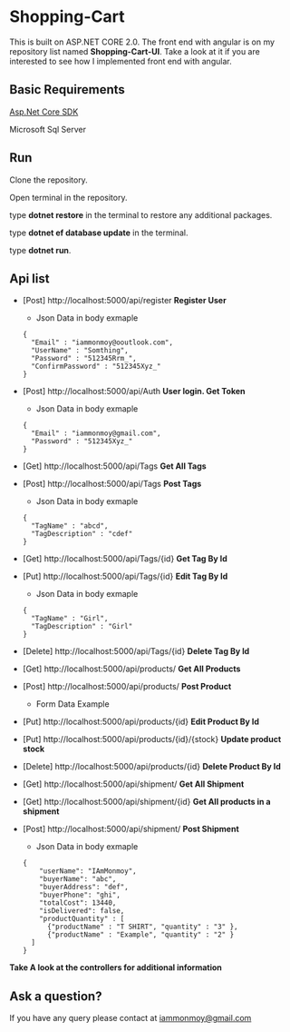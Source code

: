 # Shopping-Cart
This is built on ASP.NET CORE 2.0. The front end with angular is on my repository list named **Shopping-Cart-UI**. Take a look at it if you are interested to see how I implemented front end with angular.


## Basic Requirements

   [Asp.Net Core SDK](https://www.microsoft.com/net/learn/get-started/windows/)
   
   Microsoft Sql Server    
   
   
## Run
   Clone the repository.
   
   Open terminal in the repository.
   
   type **dotnet restore** in the terminal to restore any additional packages.
   
   type **dotnet ef database update** in the terminal.
   
   type **dotnet run**.
   
   
## Api list
   * [Post] http://localhost:5000/api/register **Register User**
     * Json Data in body exmaple
      ```
      {
        "Email" : "iammonmoy@ooutlook.com",
        "UserName" : "Somthing",
        "Password" : "512345Rrm_",
        "ConfirmPassword" : "512345Xyz_"
      }
      ```
   
   * [Post] http://localhost:5000/api/Auth **User login. Get Token**
     * Json Data in body exmaple
      ```
      {
        "Email" : "iammonmoy@gmail.com",
        "Password" : "512345Xyz_"
      }
      ```
   
  
   * [Get] http://localhost:5000/api/Tags **Get All Tags**
   
   * [Post] http://localhost:5000/api/Tags **Post Tags**
      * Json Data in body exmaple
      ```
      {
        "TagName" : "abcd",
        "TagDescription" : "cdef"
      }
      ```
   
   * [Get] http://localhost:5000/api/Tags/{id} **Get Tag By Id**
   
   * [Put] http://localhost:5000/api/Tags/{id} **Edit Tag By Id**
     * Json Data in body exmaple
      ```
      {
        "TagName" : "Girl",
        "TagDescription" : "Girl"
      }
      ```
   
   * [Delete] http://localhost:5000/api/Tags/{id} **Delete Tag By Id**
   
   
  
   * [Get] http://localhost:5000/api/products/ **Get All Products**
   
   * [Post] http://localhost:5000/api/products/ **Post Product**
     * Form Data Example
   
   * [Put] http://localhost:5000/api/products/{id} **Edit Product By Id**
   
   * [Put] http://localhost:5000/api/products/{id}/{stock} **Update product stock**
   
   * [Delete] http://localhost:5000/api/products/{id} **Delete Product By Id**
   
   
  
   * [Get] http://localhost:5000/api/shipment/ **Get All Shipment**
   
   * [Get] http://localhost:5000/api/shipment/{id} **Get All products in a shipment**
   
   * [Post] http://localhost:5000/api/shipment/ **Post Shipment**
      * Json Data in body exmaple
      ```
      {
          "userName": "IAmMonmoy",
          "buyerName": "abc",
          "buyerAddress": "def",
          "buyerPhone": "ghi",
          "totalCost": 13440,
          "isDelivered": false,
          "productQuantity" : [
            {"productName" : "T SHIRT", "quantity" : "3" },
            {"productName" : "Example", "quantity" : "2" }
        ]
      }
      ```
  
   **Take A look at the controllers for additional information**
  
## Ask a question?

If you have any query please contact at iammonmoy@gmail.com




